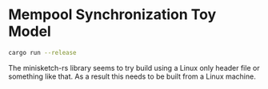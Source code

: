 # Mempool Synchronization Toy Model

```bash
cargo run --release
```

The minisketch-rs library seems to try build using a Linux only header file or something like that. As a result this needs to be built from a Linux machine.
